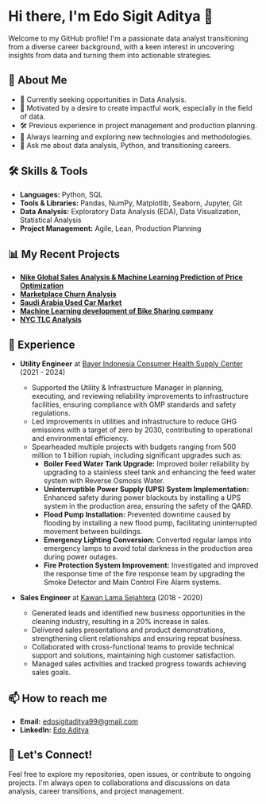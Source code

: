 # Hi there, I'm Edo Sigit Aditya 👋

Welcome to my GitHub profile! I'm a passionate data analyst transitioning from a diverse career background, with a keen interest in uncovering insights from data and turning them into actionable strategies.

## 🚀 About Me
- 💼 Currently seeking opportunities in Data Analysis.
- 🎯 Motivated by a desire to create impactful work, especially in the field of data.
- 🛠️ Previous experience in project management and production planning.
- 🌱 Always learning and exploring new technologies and methodologies.
- 💬 Ask me about data analysis, Python, and transitioning careers.

## 🛠 Skills & Tools
- **Languages:** Python, SQL
- **Tools & Libraries:** Pandas, NumPy, Matplotlib, Seaborn, Jupyter, Git
- **Data Analysis:** Exploratory Data Analysis (EDA), Data Visualization, Statistical Analysis
- **Project Management:** Agile, Lean, Production Planning

## 📊 My Recent Projects
- **[Nike Global Sales Analysis & Machine Learning Prediction of Price Optimization](https://github.com/eaditya99/Nike-Global-Sales-Data-2024)**
- **[Marketplace Churn Analysis](https://github.com/eaditya99/Ecommerce-Churn)**
- **[Saudi Arabia Used Car Market](https://github.com/eaditya99/Saudi-Arabia-Used-Cars-Analysis-and-Modeling)**
- **[Machine Learning development of Bike Sharing company](https://github.com/eaditya99/Capstone-Module-3-Edo-Sigit-Aditya)**
- **[NYC TLC Analysis](https://github.com/eaditya99/Capstone-Project-Module-2-Edo-Sigit-Aditya-New-York-City-TLC-Trip-Record-)**

## 💼 Experience

- **Utility Engineer** at [Bayer Indonesia Consumer Health Supply Center](https://www.bayer.com/) (2021 - 2024)
  - Supported the Utility & Infrastructure Manager in planning, executing, and reviewing reliability improvements to infrastructure facilities, ensuring compliance with GMP standards and safety regulations.
  - Led improvements in utilities and infrastructure to reduce GHG emissions with a target of zero by 2030, contributing to operational and environmental efficiency.
  - Spearheaded multiple projects with budgets ranging from 500 million to 1 billion rupiah, including significant upgrades such as:
    - **Boiler Feed Water Tank Upgrade:** Improved boiler reliability by upgrading to a stainless steel tank and enhancing the feed water system with Reverse Osmosis Water.
    - **Uninterruptible Power Supply (UPS) System Implementation:** Enhanced safety during power blackouts by installing a UPS system in the production area, ensuring the safety of the QARD.
    - **Flood Pump Installation:** Prevented downtime caused by flooding by installing a new flood pump, facilitating uninterrupted movement between buildings.
    - **Emergency Lighting Conversion:** Converted regular lamps into emergency lamps to avoid total darkness in the production area during power outages.
    - **Fire Protection System Improvement:** Investigated and improved the response time of the fire response team by upgrading the Smoke Detector and Main Control Fire Alarm systems.

- **Sales Engineer** at [Kawan Lama Sejahtera](https://www.kawanlama.com/) (2018 - 2020)
  - Generated leads and identified new business opportunities in the cleaning industry, resulting in a 20% increase in sales.
  - Delivered sales presentations and product demonstrations, strengthening client relationships and ensuring repeat business.
  - Collaborated with cross-functional teams to provide technical support and solutions, maintaining high customer satisfaction.
  - Managed sales activities and tracked progress towards achieving sales goals.

## 📫 How to reach me
- **Email:** [edosigitaditya99@gmail.com](mailto:edosigitaditya99@gmail.com)
- **LinkedIn:** [Edo Aditya](https://www.linkedin.com/in/edo-aditya-0b2867103/)

## 🌟 Let's Connect!
Feel free to explore my repositories, open issues, or contribute to ongoing projects. I'm always open to collaborations and discussions on data analysis, career transitions, and project management.
